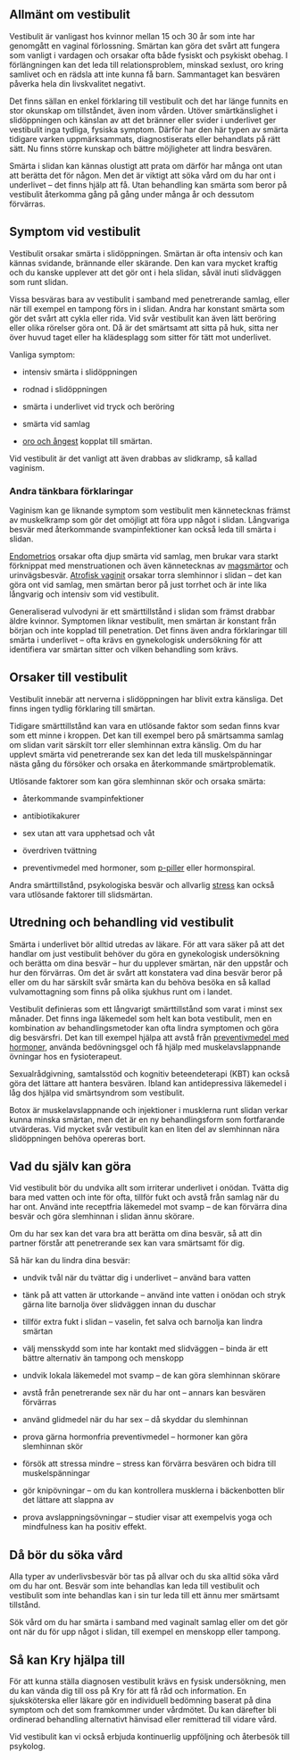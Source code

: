Allmänt om vestibulit
---------------------

Vestibulit är vanligast hos kvinnor mellan 15 och 30 år som inte har genomgått en vaginal förlossning. Smärtan kan göra det svårt att fungera som vanligt i vardagen och orsakar ofta både fysiskt och psykiskt obehag. I förlängningen kan det leda till relationsproblem, minskad sexlust, oro kring samlivet och en rädsla att inte kunna få barn. Sammantaget kan besvären påverka hela din livskvalitet negativt.

Det finns sällan en enkel förklaring till vestibulit och det har länge funnits en stor okunskap om tillståndet, även inom vården. Utöver smärtkänslighet i slidöppningen och känslan av att det bränner eller svider i underlivet ger vestibulit inga tydliga, fysiska symptom. Därför har den här typen av smärta tidigare varken uppmärksammats, diagnostiserats eller behandlats på rätt sätt. Nu finns större kunskap och bättre möjligheter att lindra besvären.

Smärta i slidan kan kännas olustigt att prata om därför har många ont utan att berätta det för någon. Men det är viktigt att söka vård om du har ont i underlivet – det finns hjälp att få. Utan behandling kan smärta som beror på vestibulit återkomma gång på gång under många år och dessutom förvärras.

Symptom vid vestibulit
----------------------

Vestibulit orsakar smärta i slidöppningen. Smärtan är ofta intensiv och kan kännas svidande, brännande eller skärande. Den kan vara mycket kraftig och du kanske upplever att det gör ont i hela slidan, såväl inuti slidväggen som runt slidan.

Vissa besväras bara av vestibulit i samband med penetrerande samlag, eller när till exempel en tampong förs in i slidan. Andra har konstant smärta som gör det svårt att cykla eller rida. Vid svår vestibulit kan även lätt beröring eller olika rörelser göra ont. Då är det smärtsamt att sitta på huk, sitta ner över huvud taget eller ha klädesplagg som sitter för tätt mot underlivet.

Vanliga symptom:

*   intensiv smärta i slidöppningen
    
*   rodnad i slidöppningen
    
*   smärta i underlivet vid tryck och beröring
    
*   smärta vid samlag
    
*   [oro och ångest](https://www.kry.se/fakta/angest-och-oro/ "oro-och-angest") kopplat till smärtan.
    

Vid vestibulit är det vanligt att även drabbas av slidkramp, så kallad vaginism.

### Andra tänkbara förklaringar

Vaginism kan ge liknande symptom som vestibulit men kännetecknas främst av muskelkramp som gör det omöjligt att föra upp något i slidan. Långvariga besvär med återkommande svampinfektioner kan också leda till smärta i slidan.

[Endometrios](https://www.kry.se/fakta/endometrios/ "endometrios") orsakar ofta djup smärta vid samlag, men brukar vara starkt förknippat med menstruationen och även kännetecknas av [magsmärtor](https://www.kry.se/fakta/ont-i-magen/ "magsmartor") och urinvägsbesvär. [Atrofisk vaginit](https://www.kry.se/fakta/torra-slemhinnor/ "atrofisk-vaginit") orsakar torra slemhinnor i slidan – det kan göra ont vid samlag, men smärtan beror på just torrhet och är inte lika långvarig och intensiv som vid vestibulit.

Generaliserad vulvodyni är ett smärttillstånd i slidan som främst drabbar äldre kvinnor. Symptomen liknar vestibulit, men smärtan är konstant från början och inte kopplad till penetration. Det finns även andra förklaringar till smärta i underlivet – ofta krävs en gynekologisk undersökning för att identifiera var smärtan sitter och vilken behandling som krävs.

Orsaker till vestibulit
-----------------------

Vestibulit innebär att nerverna i slidöppningen har blivit extra känsliga. Det finns ingen tydlig förklaring till smärtan.

Tidigare smärttillstånd kan vara en utlösande faktor som sedan finns kvar som ett minne i kroppen. Det kan till exempel bero på smärtsamma samlag om slidan varit särskilt torr eller slemhinnan extra känslig. Om du har upplevt smärta vid penetrerande sex kan det leda till muskelspänningar nästa gång du försöker och orsaka en återkommande smärtproblematik.

Utlösande faktorer som kan göra slemhinnan skör och orsaka smärta:

*   återkommande svampinfektioner
    
*   antibiotikakurer
    
*   sex utan att vara upphetsad och våt
    
*   överdriven tvättning
    
*   preventivmedel med hormoner, som [p-piller](https://www.kry.se/fakta/p-piller/ "p-piller") eller hormonspiral.
    

Andra smärttillstånd, psykologiska besvär och allvarlig [stress](https://www.kry.se/fakta/stress/ "stress") kan också vara utlösande faktorer till slidsmärtan.

Utredning och behandling vid vestibulit
---------------------------------------

Smärta i underlivet bör alltid utredas av läkare. För att vara säker på att det handlar om just vestibulit behöver du göra en gynekologisk undersökning och berätta om dina besvär – hur du upplever smärtan, när den uppstår och hur den förvärras. Om det är svårt att konstatera vad dina besvär beror på eller om du har särskilt svår smärta kan du behöva besöka en så kallad vulvamottagning som finns på olika sjukhus runt om i landet.

Vestibulit definieras som ett långvarigt smärttillstånd som varat i minst sex månader. Det finns inga läkemedel som helt kan bota vestibulit, men en kombination av behandlingsmetoder kan ofta lindra symptomen och göra dig besvärsfri. Det kan till exempel hjälpa att avstå från [preventivmedel med hormoner](https://www.kry.se/fakta/preventivmedel-med-hormoner/ "preventivmedel-med-hormoner"), använda bedövningsgel och få hjälp med muskelavslappnande övningar hos en fysioterapeut.

Sexualrådgivning, samtalsstöd och kognitiv beteendeterapi (KBT) kan också göra det lättare att hantera besvären. Ibland kan antidepressiva läkemedel i låg dos hjälpa vid smärtsyndrom som vestibulit.

Botox är muskelavslappnande och injektioner i musklerna runt slidan verkar kunna minska smärtan, men det är en ny behandlingsform som fortfarande utvärderas. Vid mycket svår vestibulit kan en liten del av slemhinnan nära slidöppningen behöva opereras bort.

Vad du själv kan göra
---------------------

Vid vestibulit bör du undvika allt som irriterar underlivet i onödan. Tvätta dig bara med vatten och inte för ofta, tillför fukt och avstå från samlag när du har ont. Använd inte receptfria läkemedel mot svamp – de kan förvärra dina besvär och göra slemhinnan i slidan ännu skörare.

Om du har sex kan det vara bra att berätta om dina besvär, så att din partner förstår att penetrerande sex kan vara smärtsamt för dig.

Så här kan du lindra dina besvär:

*   undvik tvål när du tvättar dig i underlivet – använd bara vatten
    
*   tänk på att vatten är uttorkande – använd inte vatten i onödan och stryk gärna lite barnolja över slidväggen innan du duschar
    
*   tillför extra fukt i slidan – vaselin, fet salva och barnolja kan lindra smärtan
    
*   välj mensskydd som inte har kontakt med slidväggen – binda är ett bättre alternativ än tampong och menskopp
    
*   undvik lokala läkemedel mot svamp – de kan göra slemhinnan skörare
    
*   avstå från penetrerande sex när du har ont – annars kan besvären förvärras
    
*   använd glidmedel när du har sex – då skyddar du slemhinnan
    
*   prova gärna hormonfria preventivmedel – hormoner kan göra slemhinnan skör
    
*   försök att stressa mindre – stress kan förvärra besvären och bidra till muskelspänningar
    
*   gör knipövningar – om du kan kontrollera musklerna i bäckenbotten blir det lättare att slappna av
    
*   prova avslappningsövningar – studier visar att exempelvis yoga och mindfulness kan ha positiv effekt.
    

Då bör du söka vård
-------------------

Alla typer av underlivsbesvär bör tas på allvar och du ska alltid söka vård om du har ont. Besvär som inte behandlas kan leda till vestibulit och vestibulit som inte behandlas kan i sin tur leda till ett ännu mer smärtsamt tillstånd.

Sök vård om du har smärta i samband med vaginalt samlag eller om det gör ont när du för upp något i slidan, till exempel en menskopp eller tampong.

Så kan Kry hjälpa till
----------------------

För att kunna ställa diagnosen vestibulit krävs en fysisk undersökning, men du kan vända dig till oss på Kry för att få råd och information. En sjuksköterska eller läkare gör en individuell bedömning baserat på dina symptom och det som framkommer under vårdmötet. Du kan därefter bli ordinerad behandling alternativt hänvisad eller remitterad till vidare vård.

Vid vestibulit kan vi också erbjuda kontinuerlig uppföljning och återbesök till psykolog.